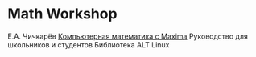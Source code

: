 # Math Workshop

Е.А. Чичкарёв
[Компьютерная математика с Maxima](https://www.altlinux.org/images/0/0b/MaximaBook.pdf)
Руководство для школьников и студентов
Библиотека ALT Linux
